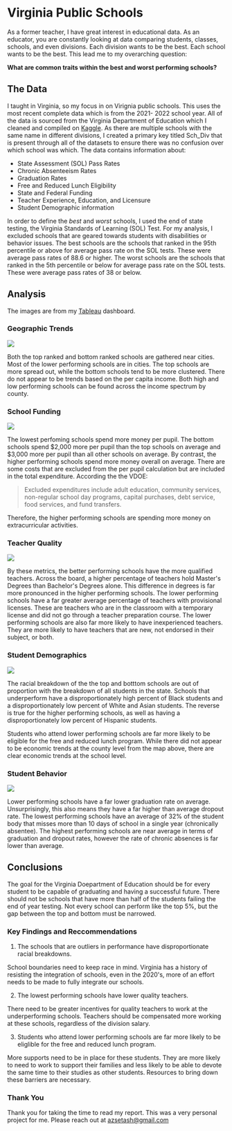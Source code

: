 # Virginia Public Schools

As a former teacher, I have great interest in educational data. As an educator, you are constantly looking at data comparing students, classes, schools, and even divisions. Each division wants to be the best. Each school wants to be the best. This lead me to my overarching question: 

**What are common traits within the best and worst performing schools?**

## The Data 
I taught in Virginia, so my focus in on Virignia public schools. This uses the most recent complete data which is from the 2021- 2022 school year. All of the data is sourced from the Virginia Department of Education which I cleaned and compiled on [Kaggle](https://www.kaggle.com/datasets/zsetash/virginia-public-schools). As there are multiple schools with the same name in different divisions, I created a primary key titled Sch_Div that is present through all of the datasets to ensure there was no confusion over which school was which. The data contains information about:
- State Assessment (SOL) Pass Rates
- Chronic Absenteeism Rates
- Graduation Rates
- Free and Reduced Lunch Eligibility
- State and Federal Funding
- Teacher Experience, Education, and Licensure
- Student Demographic information

In order to define the *best* and *worst* schools, I used the end of state testing, the Virginia Standards of Learning (SOL) Test. For my analysis, I excluded schools that are geared towards students with disabilities or behavior issues. The best schools are the schools that ranked in the 95th percentile or above for average pass rate on the SOL tests. These were average  pass rates of 88.6 or higher. The worst schools are the schools that ranked in the 5th percentile or below for average pass rate on the SOL tests. These were average pass rates of 38 or below. 

## Analysis

The images are from my [Tableau](https://public.tableau.com/views/VirginiaPublicSchools/Story1?:language=en-US&:display_count=n&:origin=viz_share_link) dashboard.

### Geographic Trends
<img src="images/Story 1.png?raw=true"/>

Both the top ranked and bottom ranked schools are gathered near cities. Most of the lower performing schools are in cities. The top schools are more spread out, while the bottom schools tend to be more clustered. There do not appear to be trends based on the per capita income. Both high and low performing schools can be found across the income spectrum by county.

### School Funding
<img src="images/Story 1 (3).png?raw=true"/>

The lowest perfoming schools spend more money per pupil. The bottom schools spend $2,000 more per pupil than the top schools on average and $3,000 more per pupil than all other schools on average. By contrast, the higher performing schools spend more money overall on average. There are some costs that are excluded from the per pupil calculation but are included in the total expenditure. According the the VDOE:
> Excluded expenditures include adult education, community services, non-regular school day programs, capital purchases, debt service, food services, and fund transfers.

Therefore, the higher performing schools are spending more money on extracurricular activities.

### Teacher Quality
<img src="images/teacher.png?raw=true"/>

By these metrics, the better performing schools have the more qualified teachers. Across the board, a higher percentage of teachers hold Master's Degrees than Bachelor's Degrees alone. This difference in degrees is far more pronounced in the higher performing schools. The lower performing schools have a far greater average percentage of teachers with provisional licenses. These are teachers who are in the classroom with a temporary license and did not go through a teacher preparation course.  The lower performing schools are also far more likely to have inexperienced teachers. They are more likely to have teachers that are new, not endorsed in their subject, or both.

### Student Demographics
<img src="images/demographics.png?raw=true"/>

The racial breakdown of the the top and botttom schools are out of proportion with the breakdown of all students in the state. Schools that underperform have a disproportionately high percent of Black students and a disproportionately low percent of White and Asian students. The reverse is true for the higher performing schools, as well as having a disproportionately low percent of Hispanic students.

Students who attend lower performing schools are far more likely to be eligible for the free and reduced lunch program. While there did not appear to be economic trends at the county level from the map above, there are clear economic trends at the school level. 

### Student Behavior
<img src="images/behavior.png?raw=true"/>

Lower performing schools have a far lower graduation rate on average. Unsurprisingly, this also means they have a far higher than average dropout rate. The lowest performing schools have an average of 32% of the student body that misses more than 10 days of school in a single year (chronically absentee). The highest performing schools are near average in terms of graduation and dropout rates, however the rate of chronic absences is far lower than average.

## Conclusions

The goal for the Virginia Doepartment of Education should be for every student to be capable of graduating and having a successful future. There should not be schools that have more than half of the students failing the end of year testing. Not every school can perform like the top 5%, but the gap between the top and bottom must be narrowed.

### Key Findings and Reccommendations

1. The schools that are outliers in performance have disproportionate racial breakdowns.

School boundaries need to keep race in mind. Virginia has a history of resisting the integration of schools, even in the 2020's, more of an effort needs to be made to fully integrate our schools.

2. The lowest performing schools have lower quality teachers.

There need to be greater incentives for quality teachers to work at the underperforming schools. Teachers should be compensated more working at these schools, regardless of the division salary.

3. Students who attend lower performing schools are far more likely to be eliglible for the free and reduced lunch program.

More supports need to be in place for these students. They are more likely to need to work to support their families and less likely to be able to devote the same time to their studies as other students. Resources to bring down these barriers are necessary.


### Thank You
Thank you for taking the time to read my report. This was a very personal project for me. Please reach out at azsetash@gmail.com 
